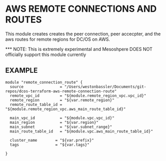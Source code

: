 AWS REMOTE CONNECTIONS AND ROUTES
============
This module creates creates the peer connection, peer accecpter, and the aws routes for remote regions for DC/OS on AWS.

*** NOTE: This is extremely experimental and Mesoshpere DOES NOT officially support this module currently 


EXAMPLE
-------

```hcl
module "remote_connection_route" {
  source                = "/Users/westonbassler/Documents/git-repos/dcos-terraform-aws-remote-connection-route"
  remote_vpc_id         = "${module.remote_region_vpc.vpc_id}"
  remote_region         = "${var.remote_region}"
  remote_route_table_id = "${module.remote_region_vpc.aws_main_route_table_id}"

  main_vpc_id           = "${module.vpc.vpc_id}"
  main_region           = "${var.region}"
  main_subnet           = "${var.subnet_range}"
  main_route_table_id   = "${module.vpc.aws_main_route_table_id}"
  
  cluster_name        = "${var.prefix}"
  tags                = "${var.tags}"
  
}
```